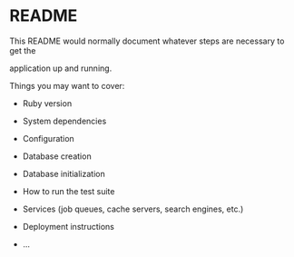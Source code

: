 # README

This README would normally document whatever steps are necessary to get the                         

application up and running.          
    
Things you may want to cover:                                                                                
                                              
* Ruby version                          
                          
* System dependencies                                                                        
                                                
* Configuration                               
                        
* Database creation           
            
* Database initialization          

* How to run the test suite
  
* Services (job queues, cache servers, search engines, etc.)  

* Deployment instructions
  
* ...
